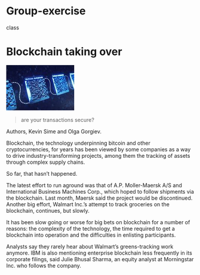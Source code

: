 # Group-exercise
class
# Blockchain taking over 

![blockchain](download.jpg)

>are your transactions secure?

Authors, 
Kevin Sime and Olga Gorgiev.


Blockchain, the technology underpinning bitcoin and other cryptocurrencies, for years has been viewed by some companies as a way to drive industry-transforming projects, among them the tracking of assets through complex supply chains.

So far, that hasn’t happened.

The latest effort to run aground was that of A.P. Moller-Maersk A/S and International Business Machines Corp., which hoped to follow shipments via the blockchain. Last month, Maersk said the project would be discontinued. Another big effort, Walmart Inc.’s attempt to track groceries on the blockchain, continues, but slowly.

It has been slow going or worse for big bets on blockchain for a number of reasons: the complexity of the technology, the time required to get a blockchain into operation and the difficulties in enlisting participants.

Analysts say they rarely hear about Walmart’s greens-tracking work anymore. IBM is also mentioning enterprise blockchain less frequently in its corporate filings, said Julie Bhusal Sharma, an equity analyst at Morningstar Inc. who follows the company. 
